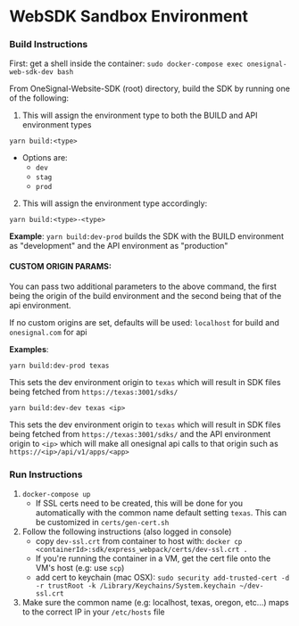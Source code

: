 # WebSDK Sandbox Environment
### Build Instructions
First: get a shell inside the container: `sudo docker-compose exec onesignal-web-sdk-dev bash`

From OneSignal-Website-SDK (root) directory, build the SDK by running one of the following:
1. This will assign the environment type to both the BUILD and API environment types
```
yarn build:<type>
```
   - Options are:
      - `dev`
      - `stag`
      - `prod`
2. This will assign the environment type accordingly:
```
yarn build:<type>-<type>
```
**Example**: `yarn build:dev-prod` builds the SDK with the BUILD environment as "development" and the API environment as "production"

#### CUSTOM ORIGIN PARAMS: 
You can pass two additional parameters to the above command, the first being the origin of the build environment and the second being that of the api environment. 

If no custom origins are set, defaults will be used: `localhost` for build and `onesignal.com` for api

**Examples**:
```
yarn build:dev-prod texas
```
This sets the dev environment origin to `texas` which will result in SDK files being fetched from `https://texas:3001/sdks/`

```
yarn build:dev-dev texas <ip>
```
This sets the dev environment origin to `texas` which will result in SDK files being fetched from `https://texas:3001/sdks/` and the API environment origin to `<ip>` which will make all onesignal api calls to that origin such as `https://<ip>/api/v1/apps/<app>`

### Run Instructions
1. `docker-compose up`
   - If SSL certs need to be created, this will be done for you automatically with the common name default setting `texas`. This can be customized in `certs/gen-cert.sh`
2. Follow the following instructions (also logged in console)
   - copy `dev-ssl.crt` from container to host with: `docker cp <containerId>:sdk/express_webpack/certs/dev-ssl.crt .`
   - If you're running the container in a VM, get the cert file onto the VM's host (e.g: use `scp`)
   - add cert to keychain (mac OSX): `sudo security add-trusted-cert -d -r trustRoot -k /Library/Keychains/System.keychain ~/dev-ssl.crt`
3. Make sure the common name (e.g: localhost, texas, oregon, etc...) maps to the correct IP in your `/etc/hosts` file
